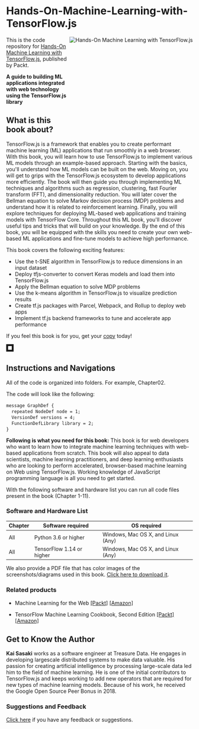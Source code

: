 # Hands-On-Machine-Learning-with-TensorFlow.js

<a href="https://www.packtpub.com/data/hands-on-machine-learning-with-tensorflow-js"><img src="https://www.packtpub.com/media/catalog/product/cache/ecd051e9670bd57df35c8f0b122d8aea/9/7/9781838821739-original.jpeg" alt="Hands-On Machine Learning with TensorFlow.js" height="256px" align="right"></a>

This is the code repository for [Hands-On Machine Learning with TensorFlow.js](https://www.packtpub.com/data/hands-on-machine-learning-with-tensorflow-js), published by Packt.

**A guide to building ML applications integrated with web technology using the TensorFlow.js library**

## What is this book about?
TensorFlow.js is a framework that enables you to create performant machine learning (ML) applications that run smoothly in a web browser. With this book, you will learn how to use TensorFlow.js to implement various ML models through an example-based approach.
Starting with the basics, you'll understand how ML models can be built on the web. Moving on, you will get to grips with the TensorFlow.js ecosystem to develop applications more efficiently. The book will then guide you through implementing ML techniques and algorithms such as regression, clustering, fast Fourier transform (FFT), and dimensionality reduction. You will later cover the Bellman equation to solve Markov decision process (MDP) problems and understand how it is related to reinforcement learning. Finally, you will explore techniques for deploying ML-based web applications and training models with TensorFlow Core. Throughout this ML book, you'll discover useful tips and tricks that will build on your knowledge.
By the end of this book, you will be equipped with the skills you need to create your own web-based ML applications and fine-tune models to achieve high performance.


This book covers the following exciting features:
* Use the t-SNE algorithm in TensorFlow.js to reduce dimensions in an input dataset
* Deploy tfjs-converter to convert Keras models and load them into TensorFlow.js
* Apply the Bellman equation to solve MDP problems
* Use the k-means algorithm in TensorFlow.js to visualize prediction results
* Create tf.js packages with Parcel, Webpack, and Rollup to deploy web apps
* Implement tf.js backend frameworks to tune and accelerate app performance

If you feel this book is for you, get your [copy](https://www.amazon.com/Hands-Machine-Learning-TensorFlow-js-applications-ebook/dp/B07ZBBJDZ4) today!

<a href="https://www.packtpub.com/?utm_source=github&utm_medium=banner&utm_campaign=GitHubBanner"><img src="https://raw.githubusercontent.com/PacktPublishing/GitHub/master/GitHub.png" 
alt="https://www.packtpub.com/" border="5" /></a>

## Instructions and Navigations
All of the code is organized into folders. For example, Chapter02.

The code will look like the following:
```
message GraphDef {
  repeated NodeDef node = 1;
  VersionDef versions = 4;
  FunctionDefLibrary library = 2;
}
```

**Following is what you need for this book:**
This book is for web developers who want to learn how to integrate machine learning techniques with web-based applications from scratch. This book will also appeal to data scientists, machine learning practitioners, and deep learning enthusiasts who are looking to perform accelerated, browser-based machine learning on Web using TensorFlow.js. Working knowledge of JavaScript programming language is all you need to get started.	


With the following software and hardware list you can run all code files present in the book (Chapter 1-11).
### Software and Hardware List
| Chapter | Software required | OS required |
| -------- | ------------------------------------ | ----------------------------------- |
| All | Python 3.6 or higher | Windows, Mac OS X, and Linux (Any) |
| All | TensorFlow 1.14 or higher | Windows, Mac OS X, and Linux (Any) |

We also provide a PDF file that has color images of the screenshots/diagrams used in this book. [Click here to download it](http://www.packtpub.com/sites/default/files/downloads/9781838821739_ColorImages.pdf).

### Related products
* Machine Learning for the Web [[Packt]](https://www.packtpub.com/big-data-and-business-intelligence/machine-learning-web) [[Amazon]](https://www.amazon.com/Machine-Learning-Web-Andrea-Isoni-ebook/dp/B01BVHNOBM)

* TensorFlow Machine Learning Cookbook, Second Edition [[Packt]](https://www.packtpub.com/big-data-and-business-intelligence/tensorflow-machine-learning-cookbook-second-edition) [[Amazon]](https://www.amazon.com/TensorFlow-Machine-Learning-Cookbook-intelligent-ebook/dp/B07FSGLP2V)

## Get to Know the Author
**Kai Sasaki** works as a software engineer at Treasure Data. He engages in developing largescale distributed systems to make data valuable. His passion for creating artificial intelligence by processing large-scale data led him to the field of machine learning. He is one of the initial contributors to TensorFlow.js and keeps working to add new operators that are required for new types of machine learning models. Because of his work, he received the Google Open Source Peer Bonus in 2018.



### Suggestions and Feedback
[Click here](https://docs.google.com/forms/d/e/1FAIpQLSdy7dATC6QmEL81FIUuymZ0Wy9vH1jHkvpY57OiMeKGqib_Ow/viewform) if you have any feedback or suggestions.


